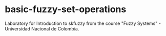 # basic-fuzzy-set-operations
Laboratory for Introduction to skfuzzy from the course "Fuzzy Systems" - Universidad Nacional de Colombia.
